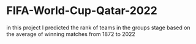 # FIFA-World-Cup-Qatar-2022
in this project I predicted the rank of teams in the groups stage based on the average  of winning matches from 1872 to 2022
